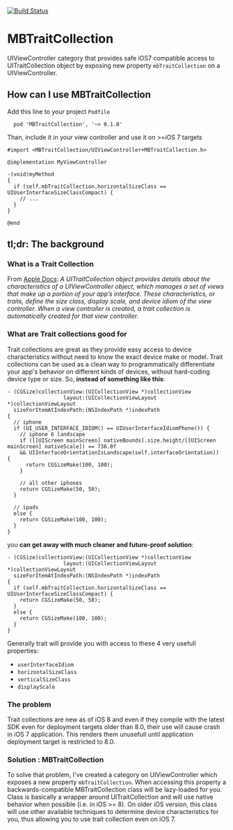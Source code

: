 [![Build Status](https://travis-ci.org/MatejBalantic/MBTraitCollection.svg)](1)

MBTraitCollection
=================

UIViewController category that provides safe iOS7 compatible access to UITraitCollection object by exposing new property ``mbTraitCollection`` on a UIViewController.


## How can I use MBTraitCollection

Add this line to your project `Podfile`
```pods
  pod 'MBTraitCollection', '~> 0.1.0'
```

Than, include it in your view controller and use it on >=iOS 7 targets

```obj-c
#import <MBTraitCollection/UIViewController+MBTraitCollection.h>

@implementation MyViewController

-(void)myMethod
{
  if (self.mbTraitCollection.horizontalSizeClass == UIUserInterfaceSizeClassCompact) {
    // ...
  }
}

@end
```

## tl;dr: The background

### What is a Trait Collection

From [Apple Docs][2]: _A UITraitCollection object provides details about the characteristics of a UIViewController object, which manages a set of views that make up a portion of your app’s interface. These characteristics, or traits, define the size class, display scale, and device idiom of the view controller. When a view controller is created, a trait collection is automatically created for that view controller._

### What are Trait collections good for

Trait collections are great as they provide easy access to device characteristics without need to know the exact device make or model. Trait collections can be used as a clean way to programmatically differentiate your app's behavior on different kinds of devices, without hard-coding device type or size. So, **instead of something like this**:

```obj-c
- (CGSize)collectionView:(UICollectionView *)collectionView
                  layout:(UICollectionViewLayout *)collectionViewLayout
  sizeForItemAtIndexPath:(NSIndexPath *)indexPath
{
  // iphone
  if (UI_USER_INTERFACE_IDIOM() == UIUserInterfaceIdiomPhone()) {
    // iphone 6 landscape
    if ([[UIScreen mainScreen] nativeBounds].size.height/[[UIScreen mainScreen] nativeScale]) == 736.0f
    && UIInterfaceOrientationIsLandscape(self.interfaceOrientation))  {
      return CGSizeMake(100, 100);
    }
    
    // all other iphones
    return CGSizeMake(50, 50);
  }
  
  // ipads
  else {
    return CGSizeMake(100, 100);
  }
}
```

you **can get away with much cleaner and future-proof solution**:

```obj-c
- (CGSize)collectionView:(UICollectionView *)collectionView
                  layout:(UICollectionViewLayout *)collectionViewLayout
  sizeForItemAtIndexPath:(NSIndexPath *)indexPath
{
  if (self.mbTraitCollection.horizontalSizeClass == UIUserInterfaceSizeClassCompact) {
    return CGSizeMake(50, 50);
  }
  else {
    return CGSizeMake(100, 100);
  }
}
```

Generally trait will provide you with access to these 4 very usefull properties:
* `userInterfaceIdiom`
* `horizontalSizeClass`
* `verticalSizeClass`
* `displayScale`

### The problem

Trait collections are new as of iOS 8 and even if they compile with the latest SDK even for deployment targets older than 8.0, their use will cause crash in iOS 7 application. This renders them unusefull until application deployment target is restricted to 8.0. 

### Solution : MBTraitCollection

To solve that problem, I've created a category on UIViewController which exposes a new property `mbTraitCollection`. When accessing this property a backwards-compatible MBTraitCollection class will be lazy-loaded for you. Class is basically a wrapper around UITraitCollection and will use native behavior when possible (i.e. in iOS >= 8). On older iOS version, this class will use other available techniques to determine device characteristics for you, thus allowing you to use trait collection even on iOS 7.


[1]: https://travis-ci.org/MatejBalantic/MBTraitCollection
[2]: https://developer.apple.com/library/prerelease/ios/documentation/UIKit/Reference/UITraitSet_ClassReference/index.html
